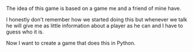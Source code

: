 The idea of this game is based on a game me and a friend of mine have.

I honestly don't remember how we started doing this but whenever we talk he will give me as little information about
a player as he can and I have to guess who it is. 

Now I want to create a game that does this in Python. 
